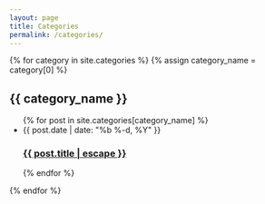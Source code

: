 ```yaml
---
layout: page
title: Categories
permalink: /categories/
---
```


{% for category in site.categories %}
  {% assign category_name = category[0] %}
  <h2 id="{{ category_name | slugify }}">{{ category_name }}</h2>
  <ul class="post-list">
    {% for post in site.categories[category_name] %}
      <li>
        <span class="post-meta">{{ post.date | date: "%b %-d, %Y" }}</span>
        <h3>
          <a class="post-link" href="{{ post.url | relative_url }}">{{ post.title | escape }}</a>
        </h3>
      </li>
    {% endfor %}
  </ul>
{% endfor %}

